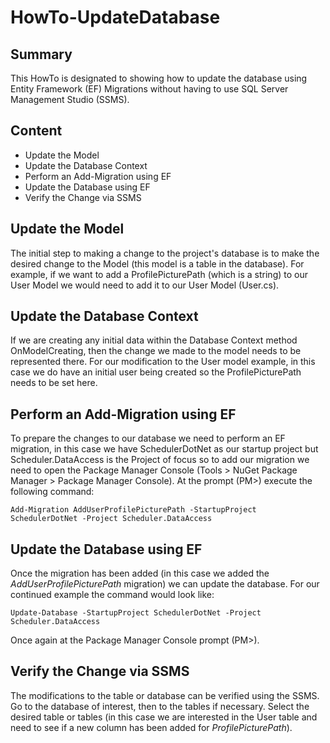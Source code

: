 # HowTo-UpdateDatabase
## Summary
This HowTo is designated to showing how to update the database using Entity Framework (EF) 
Migrations without having to use SQL Server Management Studio (SSMS).

## Content
- Update the Model
- Update the Database Context
- Perform an Add-Migration using EF
- Update the Database using EF
- Verify the Change via SSMS

## Update the Model
The initial step to making a change to the project's database is to make the desired change
to the Model (this model is a table in the database). For example, if we want to add a
ProfilePicturePath (which is a string) to our User Model we would need to add it to our 
User Model (User.cs).

## Update the Database Context 
If we are creating any initial data within the Database Context method OnModelCreating,
then the change we made to the model needs to be represented there. For our modification
to the User model example, in this case we do have an initial user being created so the
ProfilePicturePath needs to be set here.

## Perform an Add-Migration using EF
To prepare the changes to our database we need to perform an EF migration, in this case 
we have SchedulerDotNet as our startup project but Scheduler.DataAccess is the Project
of focus so to add our migration we need to open the Package Manager Console 
(Tools > NuGet Package Manager > Package Manager Console). At the prompt (PM>) execute the 
following command:
```
Add-Migration AddUserProfilePicturePath -StartupProject SchedulerDotNet -Project Scheduler.DataAccess
```

## Update the Database using EF
Once the migration has been added (in this case we added the _AddUserProfilePicturePath_ migration) 
we can update the database. For our continued example the command would look like:
```
Update-Database -StartupProject SchedulerDotNet -Project Scheduler.DataAccess
```
Once again at the Package Manager Console prompt (PM>).

## Verify the Change via SSMS
The modifications to the table or database can be verified using the SSMS. Go to the database
of interest, then to the tables if necessary. Select the desired table or tables (in this case we 
are interested in the User table and need to see if a new column has been added for 
_ProfilePicturePath_).